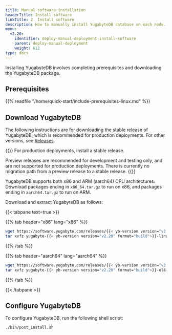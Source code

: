 ```yaml
---
title: Manual software installation
headerTitle: Install software
linkTitle: 2. Install software
description: How to manually install YugabyteDB database on each node.
menu:
  v2.20:
    identifier: deploy-manual-deployment-install-software
    parent: deploy-manual-deployment
    weight: 612
type: docs
---
```


Installing YugabyteDB involves completing prerequisites and downloading the YugabyteDB package.

## Prerequisites

{{% readfile "/home/quick-start/include-prerequisites-linux.md" %}}

## Download YugabyteDB

The following instructions are for downloading the stable release of YugabyteDB, which is recommended for production deployments. For other versions, see [Releases](/preview/releases/).

{{<note title="Which release should I use?">}}
For production deployments, install a stable release.

Preview releases are recommended for development and testing only, and are not supported for production deployments. There is currently no migration path from a preview release to a stable release.
{{</note>}}

YugabyteDB supports both x86 and ARM (aarch64) CPU architectures. Download packages ending in `x86_64.tar.gz` to run on x86, and packages ending in `aarch64.tar.gz` to run on ARM.

Download and extract YugabyteDB as follows:

{{< tabpane text=true >}}

  {{% tab header="x86" lang="x86" %}}

```sh
wget https://software.yugabyte.com/releases/{{< yb-version version="v2.20">}}/yugabyte-{{< yb-version version="v2.20" format="build">}}-linux-x86_64.tar.gz
tar xvfz yugabyte-{{< yb-version version="v2.20" format="build">}}-linux-x86_64.tar.gz && cd yugabyte-{{< yb-version version="v2.20">}}/
```

  {{% /tab %}}

  {{% tab header="aarch64" lang="aarch64" %}}

```sh
wget https://software.yugabyte.com/releases/{{< yb-version version="v2.20">}}/yugabyte-{{< yb-version version="v2.20" format="build">}}-el8-aarch64.tar.gz
tar xvfz yugabyte-{{< yb-version version="v2.20" format="build">}}-el8-aarch64.tar.gz && cd yugabyte-{{< yb-version version="v2.20">}}/
```

  {{% /tab %}}

{{< /tabpane >}}

## Configure YugabyteDB

To configure YugabyteDB, run the following shell script:

```sh
./bin/post_install.sh
```
